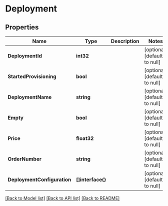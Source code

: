 # Deployment

## Properties
Name | Type | Description | Notes
------------ | ------------- | ------------- | -------------
**DeploymentId** | **int32** |  | [optional] [default to null]
**StartedProvisioning** | **bool** |  | [optional] [default to null]
**DeploymentName** | **string** |  | [optional] [default to null]
**Empty** | **bool** |  | [optional] [default to null]
**Price** | **float32** |  | [optional] [default to null]
**OrderNumber** | **string** |  | [optional] [default to null]
**DeploymentConfiguration** | **[]interface{}** |  | [optional] [default to null]

[[Back to Model list]](../README.md#documentation-for-models) [[Back to API list]](../README.md#documentation-for-api-endpoints) [[Back to README]](../README.md)


